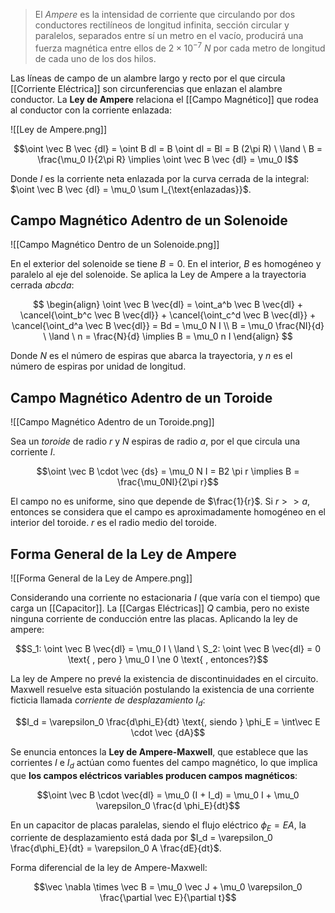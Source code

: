 > El _Ampere_ es la intensidad de corriente que circulando por dos conductores rectilíneos de longitud infinita, sección circular y paralelos, separados entre sí un metro en el vacío, producirá una fuerza magnética entre ellos de $2 \times 10^{-7} \ N$ por cada metro de longitud de cada uno de los dos hilos.

Las líneas de campo de un alambre largo y recto por el que circula [[Corriente Eléctrica]] son circunferencias que enlazan el alambre conductor. La **Ley de Ampere** relaciona el [[Campo Magnético]] que rodea al conductor con la corriente enlazada:

![[Ley de Ampere.png]]

$$\oint \vec B \vec {dl} = \oint B dl = B \oint dl = Bl = B (2\pi R) \ \land \ B = \frac{\mu_0 I}{2\pi R} \implies \oint \vec B \vec {dl} = \mu_0 I$$

Donde $I$ es la corriente neta enlazada por la curva cerrada de la integral: $\oint \vec B \vec {dl} = \mu_0 \sum I_{\text{enlazadas}}$.

## Campo Magnético Adentro de un Solenoide

![[Campo Magnético Dentro de un Solenoide.png]]

En el exterior del solenoide se tiene $B =0$. En el interior, $B$ es homogéneo y paralelo al eje del solenoide. Se aplica la Ley de Ampere a la trayectoria cerrada $abcda$:

$$
\begin{align}
\oint \vec B \vec{dl} = \oint_a^b \vec B \vec{dl} + \cancel{\oint_b^c \vec B \vec{dl}} + \cancel{\oint_c^d \vec B \vec{dl}} + \cancel{\oint_d^a \vec B \vec{dl}} = Bd = \mu_0 N I \\
B = \mu_0 \frac{NI}{d} \ \land \ n = \frac{N}{d} \implies B = \mu_0 n I
\end{align}
$$

Donde $N$ es el número de espiras que abarca la trayectoria, y $n$ es el número de espiras por unidad de longitud.

## Campo Magnético Adentro de un Toroide

![[Campo Magnético Adentro de un Toroide.png]]

Sea un _toroide_ de radio $r$ y $N$ espiras de radio $a$, por el que circula una corriente $I$.

$$\oint \vec B \cdot \vec {ds} = \mu_0 N I = B2 \pi r \implies B = \frac{\mu_0NI}{2\pi r}$$

El campo no es uniforme, sino que depende de $\frac{1}{r}$. Si $r \gt \gt a$, entonces se considera que el campo es aproximadamente homogéneo en el interior del toroide. $r$ es el radio medio del toroide.

## Forma General de la Ley de Ampere

![[Forma General de la Ley de Ampere.png]]

Considerando una corriente no estacionaria $I$ (que varía con el tiempo) que carga un [[Capacitor]]. La [[Cargas Eléctricas]] $Q$ cambia, pero no existe ninguna corriente de conducción entre las placas. Aplicando la ley de ampere:

$$S_1: \oint \vec B \vec{dl} = \mu_0 I \ \land \ S_2: \oint \vec B \vec{dl} = 0 \text{ , pero } \mu_0 I \ne 0 \text{ , entonces?}$$

La ley de Ampere no prevé la existencia de discontinuidades en el circuito. Maxwell resuelve esta situación postulando la existencia de una corriente ficticia llamada _corriente de desplazamiento_ $I_d$:

$$I_d = \varepsilon_0 \frac{d\phi_E}{dt} \text{, siendo } \phi_E = \int\vec E \cdot \vec {dA}$$

Se enuncia entonces la **Ley de Ampere-Maxwell**, que establece que las corrientes $I$ e $I_d$ actúan como fuentes del campo magnético, lo que implica que **los campos eléctricos variables producen campos magnéticos**:

$$\oint \vec B \cdot \vec{dl} = \mu_0 (I + I_d) = \mu_0 I + \mu_0 \varepsilon_0 \frac{d \phi_E}{dt}$$

En un capacitor de placas paralelas, siendo el flujo eléctrico $\phi_E = EA$, la corriente de desplazamiento está dada por $I_d = \varepsilon_0 \frac{d\phi_E}{dt} = \varepsilon_0 A \frac{dE}{dt}$.

Forma diferencial de la ley de Ampere-Maxwell:

$$\vec \nabla \times \vec B = \mu_0 \vec J + \mu_0 \varepsilon_0 \frac{\partial \vec E}{\partial t}$$
